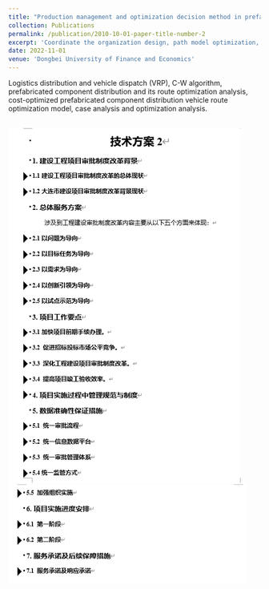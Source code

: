 ```yaml
---
title: "Production management and optimization decision method in prefabricated buildings"
collection: Publications
permalink: /publication/2010-10-01-paper-title-number-2
excerpt: 'Coordinate the organization design, path model optimization, and actual case modeling of the distribution route of prefabricated components.'
date: 2022-11-01
venue: 'Dongbei University of Finance and Economics'
---
```

Logistics distribution and vehicle dispatch (VRP), C-W algorithm, prefabricated component distribution and its route optimization 
analysis, cost-optimized prefabricated component distribution vehicle route optimization model, case analysis and optimization analysis.

<br/><img src='/images/Tec1.png'><br/><img src='/images/Tec2.png'><br/>

